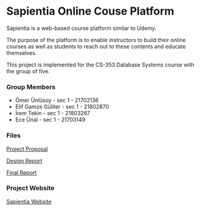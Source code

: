 # Sapientia Online Couse Platform

Sapientia is a web-based course platform similar to Udemy.

The purpose of the platform is to enable instructors to build their online courses as well as students to reach out to these contents and educate themselves.

This project is implemented for the CS-353 Database Systems course with the group of five. 

### Group Members
  - Ömer Ünlüsoy 	       - sec 1 - 21702136  
  - Elif Gamze Güliter   - sec 1 - 21802870  
  - İrem Tekin		       - sec 1 - 21803267  
  - Ece Ünal			       - sec 1 - 21703149  


### Files
[Project Proposal](https://github.com/Sapientia-Course-Platform/CS353_Project/blob/main/Reports/Project%20Proposal.pdf)

[Design Report](https://github.com/Sapientia-Course-Platform/CS353_Project/blob/main/Reports/Design%20Report.pdf)

[Final Report](https://github.com/Sapientia-Course-Platform/CS353_Project/blob/main/Reports/CS_353_group_4_Final_Report.pdf)


### Project Website
[Sapientia Website](https://sapientia-course-platform.github.io/CS353_Project/)
